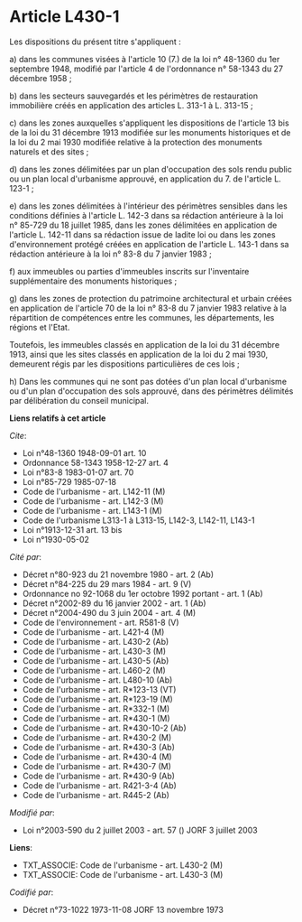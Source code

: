 # Article L430-1

Les dispositions du présent titre s'appliquent  :

a) dans les communes visées à l'article 10 (7.) de la loi n° 48-1360 du 1er septembre 1948, modifié par l'article 4 de
l'ordonnance n° 58-1343 du 27 décembre 1958 ;

b) dans les secteurs sauvegardés et les périmètres de restauration immobilière créés en application des articles L. 313-1 à
L. 313-15 ;

c) dans les zones auxquelles s'appliquent les dispositions de l'article 13 bis de la loi du 31 décembre 1913 modifiée sur les
monuments historiques et de la loi du 2 mai 1930 modifiée relative à la protection des monuments naturels et des sites ;

d) dans les zones délimitées par un plan d'occupation des sols rendu public ou un plan local d'urbanisme approuvé, en
application du 7. de l'article L. 123-1 ;

e) dans les zones délimitées à l'intérieur des périmètres sensibles dans les conditions définies à l'article L. 142-3 dans sa
rédaction antérieure à la loi n° 85-729 du 18 juillet 1985, dans les zones délimitées en application de l'article L. 142-11
dans sa rédaction issue de ladite loi ou dans les zones d'environnement protégé créées en application de l'article L. 143-1
dans sa rédaction antérieure à la loi n° 83-8 du 7 janvier 1983 ;

f) aux immeubles ou parties d'immeubles inscrits sur l'inventaire supplémentaire des monuments historiques ;

g) dans les zones de protection du patrimoine architectural et urbain créées en application de l'article 70 de la loi n° 83-8
du 7 janvier 1983 relative à la répartition de compétences entre les communes, les départements, les régions et l'Etat.

Toutefois, les immeubles classés en application de la loi du 31 décembre 1913, ainsi que les sites classés en application de
la loi du 2 mai 1930, demeurent régis par les dispositions particulières de ces lois ;

h) Dans les communes qui ne sont pas dotées d'un plan local d'urbanisme ou d'un plan d'occupation des sols approuvé, dans des
périmètres délimités par délibération du conseil municipal.

**Liens relatifs à cet article**

_Cite_:

  - Loi n°48-1360 1948-09-01 art. 10
  - Ordonnance 58-1343 1958-12-27 art. 4
  - Loi n°83-8 1983-01-07 art. 70
  - Loi n°85-729 1985-07-18
  - Code de l'urbanisme - art. L142-11 (M)
  - Code de l'urbanisme - art. L142-3 (M)
  - Code de l'urbanisme - art. L143-1 (M)
  - Code de l'urbanisme L313-1 à L313-15, L142-3, L142-11, L143-1
  - Loi n°1913-12-31 art. 13 bis
  - Loi n°1930-05-02

_Cité par_:

  - Décret n°80-923 du 21 novembre 1980 - art. 2 (Ab)
  - Décret n°84-225 du 29 mars 1984 - art. 9 (V)
  - Ordonnance no 92-1068 du 1er octobre 1992 portant  - art. 1 (Ab)
  - Décret n°2002-89 du 16 janvier 2002 - art. 1 (Ab)
  - Décret n°2004-490 du 3 juin 2004 - art. 4 (M)
  - Code de l'environnement - art. R581-8 (V)
  - Code de l'urbanisme - art. L421-4 (M)
  - Code de l'urbanisme - art. L430-2 (Ab)
  - Code de l'urbanisme - art. L430-3 (M)
  - Code de l'urbanisme - art. L430-5 (Ab)
  - Code de l'urbanisme - art. L460-2 (M)
  - Code de l'urbanisme - art. L480-10 (Ab)
  - Code de l'urbanisme - art. R*123-13 (VT)
  - Code de l'urbanisme - art. R*123-19 (M)
  - Code de l'urbanisme - art. R*332-1 (M)
  - Code de l'urbanisme - art. R*430-1 (M)
  - Code de l'urbanisme - art. R*430-10-2 (Ab)
  - Code de l'urbanisme - art. R*430-2 (M)
  - Code de l'urbanisme - art. R*430-3 (Ab)
  - Code de l'urbanisme - art. R*430-4 (M)
  - Code de l'urbanisme - art. R*430-7 (M)
  - Code de l'urbanisme - art. R*430-9 (Ab)
  - Code de l'urbanisme - art. R421-3-4 (Ab)
  - Code de l'urbanisme - art. R445-2 (Ab)

_Modifié par_:

  - Loi n°2003-590 du 2 juillet 2003 - art. 57 () JORF 3 juillet 2003

**Liens**:

  - TXT_ASSOCIE: Code de l'urbanisme - art. L430-2 (M)
  - TXT_ASSOCIE: Code de l'urbanisme - art. L430-3 (M)

_Codifié par_:

  - Décret n°73-1022 1973-11-08 JORF 13 novembre 1973
